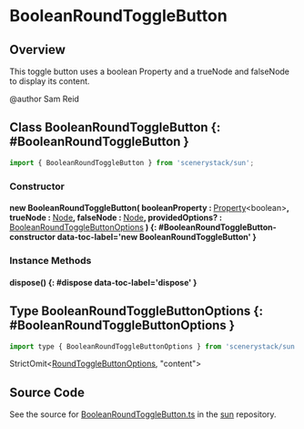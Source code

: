 # BooleanRoundToggleButton

## Overview

This toggle button uses a boolean Property and a trueNode and falseNode to display its content.

@author Sam Reid

## Class BooleanRoundToggleButton {: #BooleanRoundToggleButton }


```js
import { BooleanRoundToggleButton } from 'scenerystack/sun';
```
### Constructor

#### new BooleanRoundToggleButton( booleanProperty : <span style="font-weight: 400;">[Property](../axon/Property.md)&lt;<span style="color: hsla(calc(var(--md-hue) + 180deg),80%,40%,1);">boolean</span>&gt;</span>, trueNode : <span style="font-weight: 400;">[Node](../scenery/Node.md)</span>, falseNode : <span style="font-weight: 400;">[Node](../scenery/Node.md)</span>, providedOptions? : <span style="font-weight: 400;">[BooleanRoundToggleButtonOptions](../sun/BooleanRoundToggleButton.md#BooleanRoundToggleButtonOptions)</span> ) {: #BooleanRoundToggleButton-constructor data-toc-label='new BooleanRoundToggleButton' }

### Instance Methods

#### dispose() {: #dispose data-toc-label='dispose' }



## Type BooleanRoundToggleButtonOptions {: #BooleanRoundToggleButtonOptions }


```js
import type { BooleanRoundToggleButtonOptions } from 'scenerystack/sun';
```


StrictOmit&lt;[RoundToggleButtonOptions](../sun/RoundToggleButton.md#RoundToggleButtonOptions), "content"&gt;



## Source Code

See the source for [BooleanRoundToggleButton.ts](https://github.com/phetsims/sun/blob/main/js/buttons/BooleanRoundToggleButton.ts) in the [sun](https://github.com/phetsims/sun) repository.
